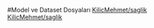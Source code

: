 #Model ve Dataset Dosyaları
[KilicMehmet/saglik](https://huggingface.co/KilicMehmet/saglik)         
[KilicMehmet/saglik](https://huggingface.co/datasets/KilicMehmet/turkceSaglik)
